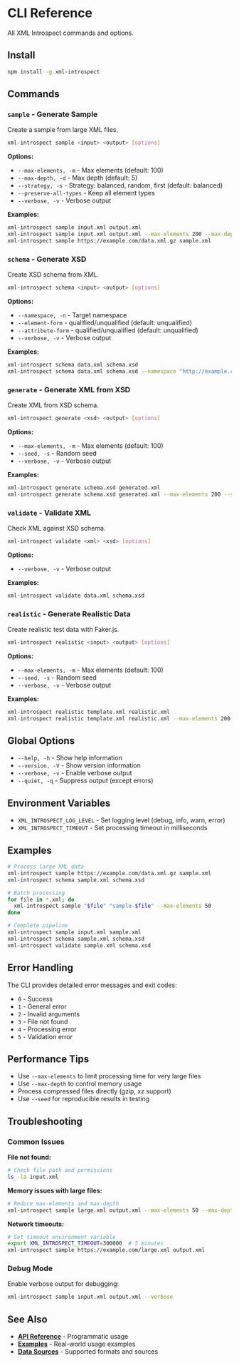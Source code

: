 # CLI Reference

All XML Introspect commands and options.

## Install

```bash
npm install -g xml-introspect
```

## Commands

### `sample` - Generate Sample

Create a sample from large XML files.

```bash
xml-introspect sample <input> <output> [options]
```

**Options:**
- `--max-elements, -m` - Max elements (default: 100)
- `--max-depth, -d` - Max depth (default: 5)
- `--strategy, -s` - Strategy: balanced, random, first (default: balanced)
- `--preserve-all-types` - Keep all element types
- `--verbose, -v` - Verbose output

**Examples:**
```bash
xml-introspect sample input.xml output.xml
xml-introspect sample input.xml output.xml --max-elements 200 --max-depth 3
xml-introspect sample https://example.com/data.xml.gz sample.xml
```

### `schema` - Generate XSD

Create XSD schema from XML.

```bash
xml-introspect schema <input> <output> [options]
```

**Options:**
- `--namespace, -n` - Target namespace
- `--element-form` - qualified/unqualified (default: unqualified)
- `--attribute-form` - qualified/unqualified (default: unqualified)
- `--verbose, -v` - Verbose output

**Examples:**
```bash
xml-introspect schema data.xml schema.xsd
xml-introspect schema data.xml schema.xsd --namespace "http://example.com/schema"
```

### `generate` - Generate XML from XSD

Create XML from XSD schema.

```bash
xml-introspect generate <xsd> <output> [options]
```

**Options:**
- `--max-elements, -m` - Max elements (default: 100)
- `--seed, -s` - Random seed
- `--verbose, -v` - Verbose output

**Examples:**
```bash
xml-introspect generate schema.xsd generated.xml
xml-introspect generate schema.xsd generated.xml --max-elements 200 --seed 42
```

### `validate` - Validate XML

Check XML against XSD schema.

```bash
xml-introspect validate <xml> <xsd> [options]
```

**Options:**
- `--verbose, -v` - Verbose output

**Examples:**
```bash
xml-introspect validate data.xml schema.xsd
```

### `realistic` - Generate Realistic Data

Create realistic test data with Faker.js.

```bash
xml-introspect realistic <input> <output> [options]
```

**Options:**
- `--max-elements, -m` - Max elements (default: 100)
- `--seed, -s` - Random seed
- `--verbose, -v` - Verbose output

**Examples:**
```bash
xml-introspect realistic template.xml realistic.xml
xml-introspect realistic template.xml realistic.xml --max-elements 200 --seed 42
```

## Global Options

- `--help, -h` - Show help information
- `--version, -V` - Show version information
- `--verbose, -v` - Enable verbose output
- `--quiet, -q` - Suppress output (except errors)

## Environment Variables

- `XML_INTROSPECT_LOG_LEVEL` - Set logging level (debug, info, warn, error)
- `XML_INTROSPECT_TIMEOUT` - Set processing timeout in milliseconds

## Examples

```bash
# Process large XML data
xml-introspect sample https://example.com/data.xml.gz sample.xml
xml-introspect schema sample.xml schema.xsd

# Batch processing
for file in *.xml; do
  xml-introspect sample "$file" "sample-$file" --max-elements 50
done

# Complete pipeline
xml-introspect sample input.xml sample.xml
xml-introspect schema sample.xml schema.xsd
xml-introspect validate sample.xml schema.xsd
```

## Error Handling

The CLI provides detailed error messages and exit codes:

- `0` - Success
- `1` - General error
- `2` - Invalid arguments
- `3` - File not found
- `4` - Processing error
- `5` - Validation error

## Performance Tips

- Use `--max-elements` to limit processing time for very large files
- Use `--max-depth` to control memory usage
- Process compressed files directly (gzip, xz support)
- Use `--seed` for reproducible results in testing

## Troubleshooting

### Common Issues

**File not found:**
```bash
# Check file path and permissions
ls -la input.xml
```

**Memory issues with large files:**
```bash
# Reduce max-elements and max-depth
xml-introspect sample large.xml output.xml --max-elements 50 --max-depth 3
```

**Network timeouts:**
```bash
# Set timeout environment variable
export XML_INTROSPECT_TIMEOUT=300000  # 5 minutes
xml-introspect sample https://example.com/large.xml output.xml
```

### Debug Mode

Enable verbose output for debugging:

```bash
xml-introspect sample input.xml output.xml --verbose
```

## See Also

- **[API Reference](api-reference.md)** - Programmatic usage
- **[Examples](examples/)** - Real-world usage examples
- **[Data Sources](data-sources.md)** - Supported formats and sources
